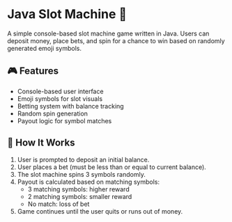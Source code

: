 # Java Slot Machine 🎰

A simple console-based slot machine game written in Java. Users can deposit money, place bets, and spin for a chance to win based on randomly generated emoji symbols.

## 🎮 Features

- Console-based user interface
- Emoji symbols for slot visuals
- Betting system with balance tracking
- Random spin generation
- Payout logic for symbol matches

## 🔧 How It Works

1. User is prompted to deposit an initial balance.
2. User places a bet (must be less than or equal to current balance).
3. The slot machine spins 3 symbols randomly.
4. Payout is calculated based on matching symbols:
    - 3 matching symbols: higher reward
    - 2 matching symbols: smaller reward
    - No match: loss of bet
5. Game continues until the user quits or runs out of money.
